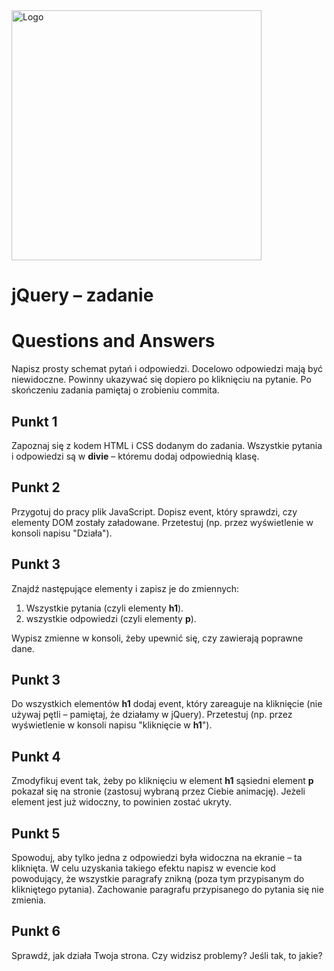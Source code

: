 <img alt="Logo" src="http://coderslab.pl/svg/logo-coderslab.svg" width="400">

# jQuery &ndash; zadanie
# Questions and Answers

Napisz prosty schemat pytań i odpowiedzi. Docelowo odpowiedzi mają być niewidoczne. Powinny ukazywać się dopiero po kliknięciu na pytanie. Po skończeniu zadania pamiętaj o zrobieniu commita.

## Punkt 1
Zapoznaj się z kodem HTML i CSS dodanym do zadania. Wszystkie pytania i odpowiedzi są w **divie** &ndash; któremu dodaj odpowiednią klasę.

## Punkt 2
Przygotuj do pracy plik JavaScript. Dopisz event, który sprawdzi, czy elementy DOM zostały załadowane. Przetestuj (np. przez wyświetlenie w konsoli napisu "Działa").

## Punkt 3
Znajdź następujące elementy i zapisz je do zmiennych:

1. Wszystkie pytania (czyli elementy **h1**).
2. wszystkie odpowiedzi (czyli elementy **p**).

Wypisz zmienne w konsoli, żeby upewnić się, czy zawierają poprawne dane.

## Punkt 3
Do wszystkich elementów **h1** dodaj event, który zareaguje na kliknięcie (nie używaj pętli &ndash; pamiętaj, że działamy w jQuery). Przetestuj (np. przez wyświetlenie w konsoli napisu "kliknięcie w **h1**").

## Punkt 4
Zmodyfikuj event tak, żeby po kliknięciu w element **h1** sąsiedni element **p** pokazał się na stronie (zastosuj wybraną przez Ciebie animację). Jeżeli element jest już widoczny, to powinien zostać ukryty.

## Punkt 5
Spowoduj, aby tylko jedna z odpowiedzi była widoczna na ekranie  &ndash; ta kliknięta.
W celu uzyskania takiego efektu napisz w evencie kod powodujący, że wszystkie paragrafy znikną (poza tym przypisanym do klikniętego pytania). Zachowanie paragrafu przypisanego do pytania się nie zmienia.

## Punkt 6
Sprawdź, jak działa Twoja strona. Czy widzisz problemy? Jeśli tak, to jakie?
